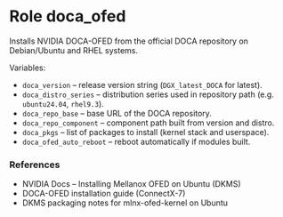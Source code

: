 # Role **doca_ofed**
Installs NVIDIA DOCA-OFED from the official DOCA repository on Debian/Ubuntu and RHEL systems.

Variables:
  * `doca_version` – release version string (`DGX_latest_DOCA` for latest).
  * `doca_distro_series` – distribution series used in repository path (e.g. `ubuntu24.04`, `rhel9.3`).
  * `doca_repo_base` – base URL of the DOCA repository.
  * `doca_repo_component` – component path built from version and distro.
  * `doca_pkgs` – list of packages to install (kernel stack and userspace).
  * `doca_ofed_auto_reboot` – reboot automatically if modules built.

### References
* NVIDIA Docs – Installing Mellanox OFED on Ubuntu (DKMS)
* DOCA-OFED installation guide (ConnectX-7)
* DKMS packaging notes for mlnx-ofed-kernel on Ubuntu
